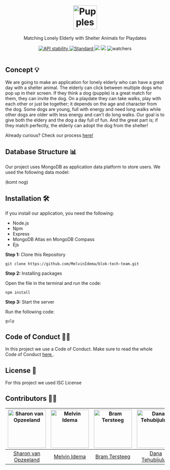 <h1 align='center'>
  <img src='https://i.imgur.com/r0X7eXT.png' alt='Pupples' height="75"/> <br>
</h1>
<p align="center"> Matching Lonely Elderly with Shelter Animals for Playdates</p>

<div align="center">

<!-- Stability -->
  <a href="https://nodejs.org/api/documentation.html#documentation_stability_index">
    <img src="https://img.shields.io/badge/stability-experimental-orange.svg?style=flat-square"
      alt="API stability" />
  </a>
<!-- Standard -->
  <a href="https://standardjs.com">
    <img src="https://img.shields.io/badge/code%20style-standard-brightgreen.svg?style=flat-square"
      alt="Standard" />
  </a>
<!-- Commit Activity -->
  <img src="https://img.shields.io/github/commit-activity/w/melvinidema/blok-tech-team" />
<!-- Last Commit -->
  <img src="https://img.shields.io/github/last-commit/melvinidema/blok-tech-team" />
<!-- Stars -->
  <img src="https://img.shields.io/github/stars/melvinidema/blok-tech-team?style=social" alt="watchers" />
</div>

<br>

## Concept 💡
We are going to make an application for lonely elderly who can have a great day with a shelter animal. The elderly can click between multiple dogs who pop up in their screen. If they think a dog (pupple) is a great match for them, they can invite the dog. On a playdate they can take walks, play with each other or just be together; it depends on the age and character from the dog. Some dogs are young, full with energy and need long walks while other dogs are older with less energy and can't do long walks. Our goal is to give both the eldery and the dog a day full of fun. And the great part is; if they match perfectly, the elderly can adopt the dog from the shelter! 

Already curious? Check our process <a href="https://github.com/MelvinIdema/blok-tech-team/wiki"> here! </a>

## Database Structure 📊
Our project uses MongoDB as application data platform to store users. We used the following data model:

(komt nog)

## Installation 🛠
If you install our application, you need the following:

* Node.js
* Npm
* Express
* MongoDB Atlas en MongoDB Compass
* Ejs

**Step 1:** Clone this Repository

```git clone https://github.com/MelvinIdema/blok-tech-team.git```

**Step 2:** Installing packages

Open the file in the terminal and run the code:

```npm install```

**Step 3:** Start the server

Run the following code: 

```gulp``` 

## Code of Conduct 👮🏽
In this project we use a Code of Conduct. Make sure to read the whole Code of Conduct <a href="https://github.com/MelvinIdema/blok-tech-team/blob/10-readme/CODE_OF_CONDUCT.md"> here </a>.

## License 📄
For this project we used ISC License

## Contributors 🙏🏼

| <img src="https://images.weserv.nl/?url=avatars.githubusercontent.com/u/94179710?v=4?v=4&h=300&w=300&fit=cover&mask=circle&maxage=7d" alt="Sharon van Opzeeland" height="120"> | <img src="https://images.weserv.nl/?url=avatars.githubusercontent.com/u/2219074?v=4?v=4&h=300&w=300&fit=cover&mask=circle&maxage=7d" alt="Melvin Idema" height="120"> | <img src="https://images.weserv.nl/?url=avatars.githubusercontent.com/u/94180118?v=4?v=4&h=300&w=300&fit=cover&mask=circle&maxage=7d" alt="Bram Tersteeg" height="120"> | <img src="https://images.weserv.nl/?url=avatars.githubusercontent.com/u/94362031?v=4?v=4&h=300&w=300&fit=cover&mask=circle&maxage=7d" alt="Dana Tehubijuluw" height="120"> |  <img src="https://images.weserv.nl/?url=avatars.githubusercontent.com/u/82580596?v=4?v=4&h=300&w=300&fit=cover&mask=circle&maxage=7d" alt="Martin Schaapherder" height="120">
| :-------------: |:-------------:| :-----:| :-----:| :-----:|
| [Sharon van Opzeeland](https://github.com/sharonvopzeeland) | [Melvin Idema](https://github.com/MelvinIdema) | [Bram Tersteeg](https://github.com/Bram-ter) | [Dana Tehubijuluw](https://github.com/danajamilla) | [Martin Schaapherder](https://github.com/Martin803) 